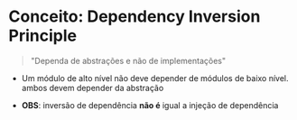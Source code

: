 # Conceito: Dependency Inversion Principle

> "Dependa de abstrações e não de implementações"

* Um módulo de alto nível não deve depender de módulos de baixo nível. ambos devem depender da abstração

* **OBS**: inversão de dependência **não é** igual a injeção de dependência